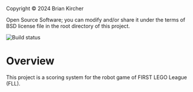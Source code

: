 Copyright &copy; 2024 Brian Kircher

Open Source Software; you can modify and/or share it under the terms of BSD
license file in the root directory of this project.

![Build status](https://github.com/bckircher/FLLScorer/actions/workflows/gradle.yml/badge.svg)

# Overview

This project is a scoring system for the robot game of FIRST LEGO League (FLL).